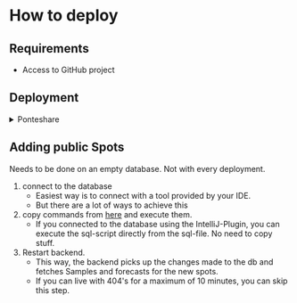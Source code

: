 # How to deploy

## Requirements

- Access to GitHub project

## Deployment

<details>
    <summary>Ponteshare</summary>

1. On Github, copy full SHA of <a href="https://github.com/AaronOderStudi/msw/commits/master/">last relevant commit</a>
2. Find action <a href="https://github.com/AaronOderStudi/msw/actions/workflows/deploy.yml">Deploy via SSH</a>, click
   `Run workflow`, and provide SHA as argument
3. Wait a few minutes for the <a href="https://magicswissweed.ch">result</a> to show

</details>

## Adding public Spots

Needs to be done on an empty database. Not with every deployment.

1. connect to the database
    - Easiest way is to connect with a tool provided by your IDE.
    - But there are a lot of ways to achieve this
2. copy commands from [here](public-spots.sql) and execute them.
    - If you connected to the database using the IntelliJ-Plugin, you can execute the sql-script directly from the
      sql-file. No need to copy stuff.
3. Restart backend.
    - This way, the backend picks up the changes made to the db and fetches Samples and forecasts for the new spots.
    - If you can live with 404's for a maximum of 10 minutes, you can skip this step.
